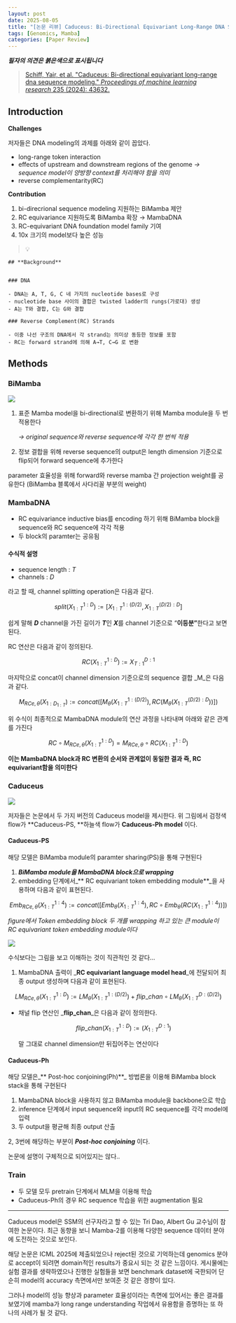 ```yaml
---
layout: post
date: 2025-08-05
title: "[논문 리뷰] Caduceus: Bi-Directional Equivariant Long-Range DNA Sequence Modeling"
tags: [Genomics, Mamba]
categories: [Paper Review]
---
```


<span class="notion-red">_**필자의 의견은 붉은색으로 표시됩니다**_</span>


> [Schiff, Yair, et al. "Caduceus: Bi-directional equivariant long-range dna sequence modeling." ](https://pmc.ncbi.nlm.nih.gov/articles/PMC12189541/)[_Proceedings of machine learning research_](https://pmc.ncbi.nlm.nih.gov/articles/PMC12189541/)[ 235 (2024): 43632.](https://pmc.ncbi.nlm.nih.gov/articles/PMC12189541/)



## Introduction


**Challenges**


저자들은 DNA modeling의 과제를 아래와 같이 꼽았다.

- long-range token interaction
- effects of upstream and downstream regions of the genome 
_→ sequence model이 양방향 context를 처리해야 함을 의미_
- reverse complementarity(RC)

**Contribution**

1. bi-direcrional sequence modeling 지원하는 BiMamba 제안
1. RC equivariance 지원하도록 BiMamba 확장 → MambaDNA
1. RC-equivariant DNA foundation model family 기여
1. 10x 크기의 model보다 높은 성능

> 💡 


	## **Background**


	### DNA

	- DNA는 A, T, G, C 네 가지의 nucleotide bases로 구성
	- nucleotide base 사이의 결합은 twisted ladder의 rungs(가로대) 생성
	- A는 T와 결합, C는 G와 결합

	### Reverse Complement(RC) Strands

	- 이중 나선 구조의 DNA에서 각 strand는 의미상 동등한 정보를 포함
	- RC는 forward strand에 의해 A→T, C→G 로 변환


## Methods



### BiMamba


![](https://prod-files-secure.s3.us-west-2.amazonaws.com/542b861c-36a8-4051-84e5-8804b6728dba/2c247d59-7815-4980-99f0-8f0d21f445a7/image.png?X-Amz-Algorithm=AWS4-HMAC-SHA256&X-Amz-Content-Sha256=UNSIGNED-PAYLOAD&X-Amz-Credential=ASIAZI2LB466TDCZZB2N%2F20250818%2Fus-west-2%2Fs3%2Faws4_request&X-Amz-Date=20250818T230054Z&X-Amz-Expires=3600&X-Amz-Security-Token=IQoJb3JpZ2luX2VjEGYaCXVzLXdlc3QtMiJHMEUCIGno3T5u8d6iucvlkigfLantyHRCOEg4%2Bf9AeSKatrUKAiEAqIjeB%2BJKUfRl6NTSgh38DWNu8G8SXZquOw56w3oIYDgqiAQIr%2F%2F%2F%2F%2F%2F%2F%2F%2F%2F%2FARAAGgw2Mzc0MjMxODM4MDUiDCGPc5QK7Ukq%2BhMiKSrcA50e8w7Zf5Yua8q8hQlPxkGPE2WxpTwbYUqeq3PQ4AserPXtSOaF%2FBU5yyiNZKMdSEZ3cKE3SD38Eyt6sz2A1nkjxq8S2B2SE8EO8H6R%2F060xBVmKPsZ0kZLaVPAatxnCjepHu2HlnAem5pjz2zb2FgNsamwW%2FNqHFSTEmiXNNnsOHkfACbQMrSbd27DY4pjFi3KGg1AZ4U2DYOopSjS2sbyxBlgfbiew2kmbCzaMjOf3cvCOmsHJW%2FU9LD7VlNJMAXljwfC3eDR0S%2BaGoAj7Tu%2BKddlXJ8PioRwBvbm51%2B%2Fwgvh8GwO%2F3P23Zalfw60z00AsxkaktZd7uZw%2Bg29hcpdywBKaBBp5qwXZyrdi4esXTqrvSE7WDmFuYpouDADb4%2FGw9aC2Sp9bPA4Y22AmfaSConnGxeGqH8739ko%2BzchoMlstzoChXeGggXhfX6kxhMdEz%2BK3HjkalmTN6TM65Z9FJ08jzzF1qTySegQzJbV811bERZMbja3dLVPOr8Y0IzID4jJU%2Ffw4FXiDHMxcgQVmwfEwy6EnE6tDvKn5yjxuIfHU44F4lMpHwGmBeLH2P8qjJH0WxMJt6AAQt6qqsb%2FwlMwddQBiopXk5ZrHhEgs6iKWl5H2DiVjEdfMNHAjsUGOqUBRuPEQH05zG37dIyYTmtiHH0FBL3LkvgXoER5uMMxiUtu%2BMA2xX8hsNZ%2F8ZF7oi9aGWpj8obf3JH2So77hIUV49QPoEC4U9qCyOOPNBk%2BsMQuwV962B48NoRoZDr7H5py85ObnznJhLmvd%2FjpD0jZqYUkv47DRPnj%2F7OzxPNDoCp%2F0xxJYhyEiLc2iT5CzrP0fAbmZ9wqHp%2BCbFi6GoH%2F9eXvN6wS&X-Amz-Signature=278200fd345ebe16f3ecf60a30ed70e1fc34e05aac48d6e6c8eff3edf2c9040c&X-Amz-SignedHeaders=host&x-amz-checksum-mode=ENABLED&x-id=GetObject)

1. 표준 Mamba model을 bi-directional로 변환하기 위해 Mamba module을 두 번 적용한다

	_→ original sequence와 reverse sequence에 각각 한 번씩 적용_

1. 정보 결합을 위해 reverse sequence의 output은 length dimension 기준으로 flip되어 forward sequence에 추가한다

parameter 효율성을 위해 forward와 reverse mamba 간 projection weight를 공유한다 (BiMamba 블록에서 사다리꼴 부분의 weight)



### MambaDNA

- RC equivariance inductive bias를 encoding 하기 위해 BiMamba block을 sequence와 RC sequence에 각각 적용
- 두 block의 paramter는 공유됨


#### 수식적 설명

- sequence length : _T_
- channels : _D_

라고 할 때,  channel splitting operation은 다음과 같다.


$$
split(X^{1:D}_{1:T}):=[X^{1:(D/2)}_{1:T},X^{(D/2):D}_{1:T}]
$$


<span class="notion-red">쉽게 말해 </span><span class="notion-red">_**D**_</span><span class="notion-red"> channel을 가진 길이가 </span><span class="notion-red">_**T**_</span><span class="notion-red">인 </span><span class="notion-red">_**X**_</span><span class="notion-red">를 channel 기준으로 “</span><span class="notion-red">**이등분”**</span><span class="notion-red">한다고 보면 된다.</span>


RC 연산은 다음과 같이 정의된다.


$$
RC(X^{1:D}_{1:T}):=X^{D:1}_{T:1}
$$


마지막으로 concat이 channel dimension 기준으로의 sequence 결합 _M_은 다음과 같다.


$$
M_{RCe,\theta}(X_{1:D_{1:T}}):=concat([M_{\theta}(X^{1:(D/2)}_{1:T}),RC(M_{\theta}(X^{(D/2):D}_{1:T}))])
$$


위 수식이 최종적으로 MambaDNA module의 연산 과정을 나타내며 아래와 같은 관계를 가진다


$$
RC\circ M_{RCe,\theta}(X^{1:D}_{1:T}) = M_{RCe,\theta} \circ RC(X^{1:D}_{1:T})
$$


**이는 MambaDNA block과 RC 변환의 순서와 관계없이 동일한 결과 즉, RC equivariant함을 의미한다**



### Caduceus


![](https://prod-files-secure.s3.us-west-2.amazonaws.com/542b861c-36a8-4051-84e5-8804b6728dba/f94a60d7-8145-473b-aef9-7c68d3ec604a/image.png?X-Amz-Algorithm=AWS4-HMAC-SHA256&X-Amz-Content-Sha256=UNSIGNED-PAYLOAD&X-Amz-Credential=ASIAZI2LB466TDCZZB2N%2F20250818%2Fus-west-2%2Fs3%2Faws4_request&X-Amz-Date=20250818T230055Z&X-Amz-Expires=3600&X-Amz-Security-Token=IQoJb3JpZ2luX2VjEGYaCXVzLXdlc3QtMiJHMEUCIGno3T5u8d6iucvlkigfLantyHRCOEg4%2Bf9AeSKatrUKAiEAqIjeB%2BJKUfRl6NTSgh38DWNu8G8SXZquOw56w3oIYDgqiAQIr%2F%2F%2F%2F%2F%2F%2F%2F%2F%2F%2FARAAGgw2Mzc0MjMxODM4MDUiDCGPc5QK7Ukq%2BhMiKSrcA50e8w7Zf5Yua8q8hQlPxkGPE2WxpTwbYUqeq3PQ4AserPXtSOaF%2FBU5yyiNZKMdSEZ3cKE3SD38Eyt6sz2A1nkjxq8S2B2SE8EO8H6R%2F060xBVmKPsZ0kZLaVPAatxnCjepHu2HlnAem5pjz2zb2FgNsamwW%2FNqHFSTEmiXNNnsOHkfACbQMrSbd27DY4pjFi3KGg1AZ4U2DYOopSjS2sbyxBlgfbiew2kmbCzaMjOf3cvCOmsHJW%2FU9LD7VlNJMAXljwfC3eDR0S%2BaGoAj7Tu%2BKddlXJ8PioRwBvbm51%2B%2Fwgvh8GwO%2F3P23Zalfw60z00AsxkaktZd7uZw%2Bg29hcpdywBKaBBp5qwXZyrdi4esXTqrvSE7WDmFuYpouDADb4%2FGw9aC2Sp9bPA4Y22AmfaSConnGxeGqH8739ko%2BzchoMlstzoChXeGggXhfX6kxhMdEz%2BK3HjkalmTN6TM65Z9FJ08jzzF1qTySegQzJbV811bERZMbja3dLVPOr8Y0IzID4jJU%2Ffw4FXiDHMxcgQVmwfEwy6EnE6tDvKn5yjxuIfHU44F4lMpHwGmBeLH2P8qjJH0WxMJt6AAQt6qqsb%2FwlMwddQBiopXk5ZrHhEgs6iKWl5H2DiVjEdfMNHAjsUGOqUBRuPEQH05zG37dIyYTmtiHH0FBL3LkvgXoER5uMMxiUtu%2BMA2xX8hsNZ%2F8ZF7oi9aGWpj8obf3JH2So77hIUV49QPoEC4U9qCyOOPNBk%2BsMQuwV962B48NoRoZDr7H5py85ObnznJhLmvd%2FjpD0jZqYUkv47DRPnj%2F7OzxPNDoCp%2F0xxJYhyEiLc2iT5CzrP0fAbmZ9wqHp%2BCbFi6GoH%2F9eXvN6wS&X-Amz-Signature=47524de966c9b0f63552b4d20803cdfb672d1cdd19c7958c3b2a1317c67d1f78&X-Amz-SignedHeaders=host&x-amz-checksum-mode=ENABLED&x-id=GetObject)


저자들은 논문에서 두 가지 버전의 Caduceus model을 제시한다. 위 그림에서 검정색 flow가 **Caduceus-PS, **하늘색 flow가 **Caduceus-Ph model** 이다.



#### Caduceus-PS


해당 모델은 BiMamba module의 paramter sharing(PS)을 통해 구현된다

1. _**BiMamba module을 MambaDNA block으로 wrapping**_
1. embedding 단계에서_** RC equivariant token embedding module**_을 사용하며 다음과 같이 표현된다.

$$
Emb_{RCe,\theta}(X^{1:4}_{1:T}):=concat([Emb_{\theta}(X^{1:4}_{1:T}),RC \circ Emb_{\theta}(RC(X^{1:4}_{1:T}))])
$$


_figure에서 Token embedding block 두 개를 wrapping 하고 있는 큰 module이 RC equivariant token embedding module이다_


![](https://prod-files-secure.s3.us-west-2.amazonaws.com/542b861c-36a8-4051-84e5-8804b6728dba/b175e4da-71eb-4e91-8c23-a06dabe673c9/image.png?X-Amz-Algorithm=AWS4-HMAC-SHA256&X-Amz-Content-Sha256=UNSIGNED-PAYLOAD&X-Amz-Credential=ASIAZI2LB466TDCZZB2N%2F20250818%2Fus-west-2%2Fs3%2Faws4_request&X-Amz-Date=20250818T230055Z&X-Amz-Expires=3600&X-Amz-Security-Token=IQoJb3JpZ2luX2VjEGYaCXVzLXdlc3QtMiJHMEUCIGno3T5u8d6iucvlkigfLantyHRCOEg4%2Bf9AeSKatrUKAiEAqIjeB%2BJKUfRl6NTSgh38DWNu8G8SXZquOw56w3oIYDgqiAQIr%2F%2F%2F%2F%2F%2F%2F%2F%2F%2F%2FARAAGgw2Mzc0MjMxODM4MDUiDCGPc5QK7Ukq%2BhMiKSrcA50e8w7Zf5Yua8q8hQlPxkGPE2WxpTwbYUqeq3PQ4AserPXtSOaF%2FBU5yyiNZKMdSEZ3cKE3SD38Eyt6sz2A1nkjxq8S2B2SE8EO8H6R%2F060xBVmKPsZ0kZLaVPAatxnCjepHu2HlnAem5pjz2zb2FgNsamwW%2FNqHFSTEmiXNNnsOHkfACbQMrSbd27DY4pjFi3KGg1AZ4U2DYOopSjS2sbyxBlgfbiew2kmbCzaMjOf3cvCOmsHJW%2FU9LD7VlNJMAXljwfC3eDR0S%2BaGoAj7Tu%2BKddlXJ8PioRwBvbm51%2B%2Fwgvh8GwO%2F3P23Zalfw60z00AsxkaktZd7uZw%2Bg29hcpdywBKaBBp5qwXZyrdi4esXTqrvSE7WDmFuYpouDADb4%2FGw9aC2Sp9bPA4Y22AmfaSConnGxeGqH8739ko%2BzchoMlstzoChXeGggXhfX6kxhMdEz%2BK3HjkalmTN6TM65Z9FJ08jzzF1qTySegQzJbV811bERZMbja3dLVPOr8Y0IzID4jJU%2Ffw4FXiDHMxcgQVmwfEwy6EnE6tDvKn5yjxuIfHU44F4lMpHwGmBeLH2P8qjJH0WxMJt6AAQt6qqsb%2FwlMwddQBiopXk5ZrHhEgs6iKWl5H2DiVjEdfMNHAjsUGOqUBRuPEQH05zG37dIyYTmtiHH0FBL3LkvgXoER5uMMxiUtu%2BMA2xX8hsNZ%2F8ZF7oi9aGWpj8obf3JH2So77hIUV49QPoEC4U9qCyOOPNBk%2BsMQuwV962B48NoRoZDr7H5py85ObnznJhLmvd%2FjpD0jZqYUkv47DRPnj%2F7OzxPNDoCp%2F0xxJYhyEiLc2iT5CzrP0fAbmZ9wqHp%2BCbFi6GoH%2F9eXvN6wS&X-Amz-Signature=f44bd70a9e610848ce5787efc21ecc8cf4e5d7227862f3815f489fc5faaeb265&X-Amz-SignedHeaders=host&x-amz-checksum-mode=ENABLED&x-id=GetObject)


<span class="notion-red">수식보다는 그림을 보고 이해하는 것이 직관적인 것 같다…</span>

1. MambaDNA 출력이 _**RC equivariant language model head**_에 전달되어 최종 output 생성하며 다음과 같이 표현된다.

$$
LM_{RCe,\theta}(X^{1:D}_{1:T}):= LM_{\theta}(X^{1:(D/2)}_{1:T})+flip\_chan\circ LM_{\theta}(X^{D:(D/2)}_{1:T})
$$

- 채널 flip 연산인 _**flip\_chan**_은 다음과 같이 정의한다.

	$$
	flip\_chan(X^{1:D}_{1:T}):=(X^{D:1}_{1:T})
	$$


	말 그대로 channel dimension만 뒤집어주는 연산이다



#### Caduceus-Ph


해당 모델은_** Post-hoc conjoining(Ph)**_ 방법론을 이용해 BiMamba block stack을 통해 구현된다

1. MambaDNA block을 사용하지 않고 BiMamba module을 backbone으로 학습
1. inference 단계에서 input sequence와 input의 RC sequence를 각각 model에 입력
1. 두 output을 평균해 최종 output 산출

2, 3번에 해당하는 부분이 _**Post-hoc conjoining**_ 이다.


<span class="notion-red">논문에 설명이 구체적으로 되어있지는 않다..</span>



### Train

- 두 모델 모두 pretrain 단계에서 MLM을 이용해 학습
- Caduceus-Ph의 경우 RC sequence 학습을 위한 augmentation 필요

---


<span class="notion-red">Caduceus model은 SSM의 선구자라고 할 수 있는 Tri Dao, Albert Gu 교수님이 참여한 논문이다. 최근 동향을 보니 Mamba-2를 이용해 다양한 sequence 데이터 분야에 도전하는 것으로 보인다.</span>


<span class="notion-red">해당 논문은 ICML 2025에 제출되었으나 reject된 것으로 기억하는데 genomics 분야로 accept이 되려면 domain적인 results가 중요시 되는 것 같은 느낌이다. 게시물에는 실험 결과를 생략하였으나 진행한 실험들을 보면 benchmark dataset에 국한되어 단순히 model의 accuracy 측면에서만 보여준 것 같은 경향이 있다.</span>


<span class="notion-red">그러나 model의 성능 향상과 parameter 효율성이라는 측면에 있어서는 좋은 결과를 보였기에 mamba가 long range understanding 작업에서 유용함을 증명하는 또 하나의 사례가 될 것 같다.</span>


